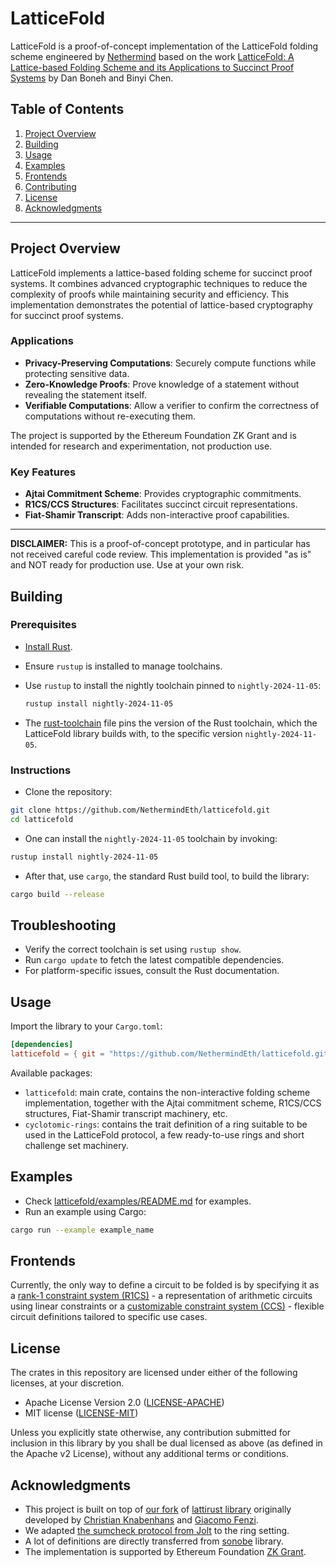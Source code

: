 # LatticeFold

LatticeFold is a proof-of-concept implementation of the LatticeFold folding scheme engineered by [Nethermind](https://nethermind.io) based on the work 
[LatticeFold: A Lattice-based Folding Scheme and its Applications to Succinct Proof Systems](https://eprint.iacr.org/2024/257) by Dan Boneh and Binyi Chen.
## Table of Contents

1. [Project Overview](#project-overview)
2. [Building](#building)
3. [Usage](#usage)
4. [Examples](#examples)
5. [Frontends](#frontends)
6. [Contributing](#contributing)
7. [License](#license)
8. [Acknowledgments](#acknowledgments)
---
## Project Overview

LatticeFold implements a lattice-based folding scheme for succinct proof systems. It combines advanced cryptographic techniques to reduce the complexity of proofs while maintaining security and efficiency. This implementation demonstrates the potential of lattice-based cryptography for succinct proof systems.

### Applications
- **Privacy-Preserving Computations**: Securely compute functions while protecting sensitive data.
- **Zero-Knowledge Proofs**: Prove knowledge of a statement without revealing the statement itself.
- **Verifiable Computations**: Allow a verifier to confirm the correctness of computations without re-executing them.

The project is supported by the Ethereum Foundation ZK Grant and is intended for research and experimentation, not production use.

### Key Features
- **Ajtai Commitment Scheme**: Provides cryptographic commitments.
- **R1CS/CCS Structures**: Facilitates succinct circuit representations.
- **Fiat-Shamir Transcript**: Adds non-interactive proof capabilities.
---

**DISCLAIMER:** This is a proof-of-concept prototype, and in particular has not received careful code review. This implementation is provided "as is" and NOT ready for production use. Use at your own risk.

## Building
### Prerequisites
- [Install Rust](https://www.rust-lang.org/tools/install).
- Ensure `rustup` is installed to manage toolchains.
- Use `rustup` to install the nightly toolchain pinned to `nightly-2024-11-05`:
  
   ```bash
   rustup install nightly-2024-11-05
  ```
- The [rust-toolchain](https://github.com/NethermindEth/latticefold/blob/main/rust-toolchain) file pins the version of the Rust toolchain, which the LatticeFold library builds with, to the specific version `nightly-2024-11-05`.
### Instructions
- Clone the repository:
```bash
git clone https://github.com/NethermindEth/latticefold.git
cd latticefold
```
- One can install the `nightly-2024-11-05` toolchain by invoking:
```bash
rustup install nightly-2024-11-05
```

- After that, use `cargo`, the standard Rust build tool, to build the library:
```bash
cargo build --release
```
## Troubleshooting
- Verify the correct toolchain is set using `rustup show`.
- Run `cargo update` to fetch the latest compatible dependencies.
- For platform-specific issues, consult the Rust documentation.
## Usage
Import the library to your `Cargo.toml`:
```toml
[dependencies]
latticefold = { git = "https://github.com/NethermindEth/latticefold.git", package = "latticefold" }
```

Available packages:
- `latticefold`: main crate, contains the non-interactive folding scheme implementation, together with the Ajtai commitment scheme, R1CS/CCS structures, Fiat-Shamir transcript machinery, etc.
- `cyclotomic-rings`: contains the trait definition of a ring suitable to be used in the LatticeFold protocol, a few ready-to-use rings and short challenge set machinery.

## Examples

- Check [latticefold/examples/README.md](latticefold/examples/README.md) for examples.
- Run an example using Cargo:
```bash
cargo run --example example_name
```


## Frontends

Currently, the only way to define a circuit to be folded is by specifying it as a [rank-1 constraint system (R1CS)](https://github.com/NethermindEth/latticefold/blob/main/latticefold/src/arith/r1cs.rs) - a representation of arithmetic circuits using linear constraints or a [customizable constraint system (CCS)](https://github.com/NethermindEth/latticefold/blob/main/latticefold/src/arith.rs) - flexible circuit definitions tailored to specific use cases.

## License
The crates in this repository are licensed under either of the following licenses, at your discretion.

* Apache License Version 2.0 ([LICENSE-APACHE](LICENSE-APACHE))
* MIT license ([LICENSE-MIT](LICENSE-MIT))

Unless you explicitly state otherwise, any contribution submitted for inclusion in this library by you shall be dual licensed as above (as defined in the Apache v2 License), without any additional terms or conditions.

## Acknowledgments

- This project is built on top of [our fork](https://github.com/NethermindEth/stark-rings) of [lattirust library](https://github.com/cknabs/lattirust) originally developed by [Christian Knabenhans](https://github.com/cknabs) and [Giacomo Fenzi](https://github.com/WizardOfMenlo). 
- We adapted [the sumcheck protocol from Jolt](https://github.com/a16z/jolt/blob/fa45507aaddb1815bafd54332e4b14173a7f8699/jolt-core/src/subprotocols/sumcheck.rs#L35) to the ring setting. 
- A lot of definitions are directly transferred from [sonobe](https://github.com/privacy-scaling-explorations/sonobe) library. 
- The implementation is supported by Ethereum Foundation [ZK Grant](https://blog.ethereum.org/2024/06/25/zk-grants-round-announce).
